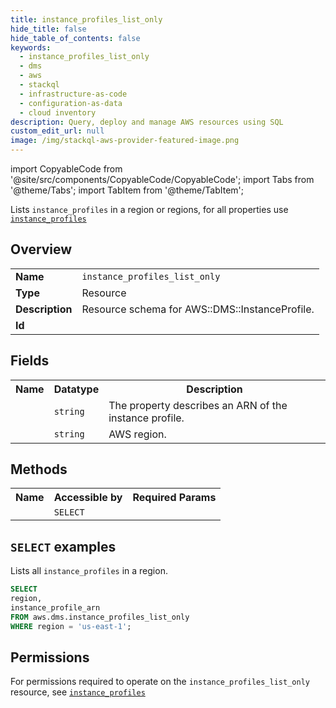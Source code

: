 ```yaml
---
title: instance_profiles_list_only
hide_title: false
hide_table_of_contents: false
keywords:
  - instance_profiles_list_only
  - dms
  - aws
  - stackql
  - infrastructure-as-code
  - configuration-as-data
  - cloud inventory
description: Query, deploy and manage AWS resources using SQL
custom_edit_url: null
image: /img/stackql-aws-provider-featured-image.png
---
```


import CopyableCode from '@site/src/components/CopyableCode/CopyableCode';
import Tabs from '@theme/Tabs';
import TabItem from '@theme/TabItem';

Lists <code>instance_profiles</code> in a region or regions, for all properties use <a href="/services/serviceName/instance_profiles/"><code>instance_profiles</code></a>

## Overview
<table>
<tbody>
<tr><td><b>Name</b></td><td><code>instance_profiles_list_only</code></td></tr>
<tr><td><b>Type</b></td><td>Resource</td></tr>
<tr><td><b>Description</b></td><td>Resource schema for AWS::DMS::InstanceProfile.</td></tr>
<tr><td><b>Id</b></td><td><CopyableCode code="aws.dms.instance_profiles_list_only" /></td></tr>
</tbody>
</table>

## Fields
<table>
<tbody>
<tr><th>Name</th><th>Datatype</th><th>Description</th></tr><tr><td><CopyableCode code="instance_profile_arn" /></td><td><code>string</code></td><td>The property describes an ARN of the instance profile.</td></tr>
<tr><td><CopyableCode code="region" /></td><td><code>string</code></td><td>AWS region.</td></tr>
</tbody>
</table>

## Methods

<table>
<tbody>
  <tr>
    <th>Name</th>
    <th>Accessible by</th>
    <th>Required Params</th>
  </tr>
  <tr>
    <td><CopyableCode code="list_resources" /></td>
    <td><code>SELECT</code></td>
    <td><CopyableCode code="region" /></td>
  </tr>
</tbody>
</table>

## `SELECT` examples
Lists all <code>instance_profiles</code> in a region.
```sql
SELECT
region,
instance_profile_arn
FROM aws.dms.instance_profiles_list_only
WHERE region = 'us-east-1';
```


## Permissions

For permissions required to operate on the <code>instance_profiles_list_only</code> resource, see <a href="/services/dms/instance_profiles/#permissions"><code>instance_profiles</code></a>

